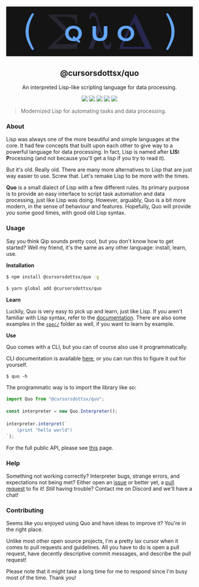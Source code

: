 ![Quo](./quo.png)

<div align="center">
        <h2>@cursorsdottsx/quo</h2>
        <p>An interpreted Lisp-like scripting language for data processing.</p>
        <img src="https://forthebadge.com/images/badges/built-with-love.svg" />
        <img src="https://forthebadge.com/images/badges/made-with-typescript.svg" />
        <img src="https://forthebadge.com/images/badges/powered-by-black-magic.svg" />
        <img src="https://forthebadge.com/images/badges/60-percent-of-the-time-works-every-time.svg" />
        <img src="https://forthebadge.com/images/badges/fixed-bugs.svg" />
</div>

> Modernized Lisp for automating tasks and data processing.

### About

Lisp was always one of the more beautiful and simple languages at the core.
It had few concepts that built upon each other to give way to a powerful language for data processing.
In fact, Lisp is named after **LIS**t **P**rocessing (and not because you'll get a lisp if you try to read it).

But it's old. Really old. There are many more alternatives to Lisp that are just way easier to use.
Screw that. Let's remake Lisp to be more with the times.

**Quo** is a small dialect of Lisp with a few different rules.
Its primary purpose is to provide an easy interface to script task automation and data processing, just like Lisp was doing.
However, arguably, Quo is a bit more modern, in the sense of behaviour and features.
Hopefully, Quo will provide _you_ some good times, with good old Lisp syntax.

### Usage

Say you think Qip sounds pretty cool, but you don't know how to get started?
Well my friend, it's the same as any other language: install, learn, use.

**Installation**

```bash
$ npm install @cursorsdottsx/quo -g
```

```bash
$ yarn global add @cursorsdottsx/quo
```

**Learn**

Luckily, Quo is very easy to pick up and learn, just like Lisp.
If you aren't familiar with Lisp syntax, refer to the [documentation](https://cursorsdottsx.github.io/quo). There are also some examples in the [`spec/`](./spec/README.md) folder as well, if you want to learn by example.

**Use**

Quo comes with a CLI, but you can of course also use it programmatically.

CLI documentation is available [here](https://cursorsdottsx.github.io/quo/cli), or you can run this to figure it out for yourself.

```
$ quo -h
```

The programmatic way is to import the library like so:

```ts
import Quo from "@cursorsdottsx/quo";

const interpreter = new Quo.Interpreter();

interpreter.interpret(`
    (print "hello world")
`);
```

For the full public API, please see [this](https://cursorsdottsx.github.io/quo/api) page.

### Help

Something not working correctly? Interpreter bugs, strange errors, and expectations not being met?
Either open an [issue](https://github.com/cursorsdottsx/quo/issues/new) or better yet, a [pull request](https://github.com/cursorsdottsx/quo/pulls/new) to fix it!
_Still_ having trouble? Contact me on Discord and we'll have a chat!

### Contributing

Seems like you enjoyed using Quo and have ideas to improve it? You're in the right place.

Unlike most other open source projects, I'm a pretty lax cursor when it comes to pull requests and guidelines. All you have to do is open a pull request, have decently descriptive commit messages, and describe the pull request!

Please note that it might take a long time for me to respond since I'm busy most of the time. Thank you!
